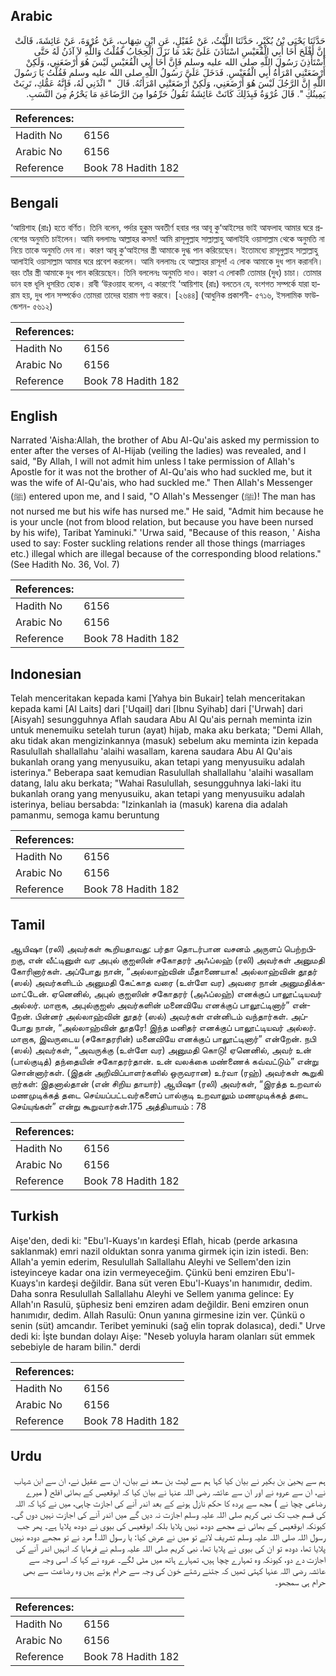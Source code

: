 ## Arabic


<div dir="rtl" lang="ar" style={{fontSize:'larger',backgroundColor:'#f8f9fa',padding:20}}>
حَدَّثَنَا يَحْيَى بْنُ بُكَيْرٍ، حَدَّثَنَا اللَّيْثُ، عَنْ عُقَيْلٍ، عَنِ ابْنِ شِهَابٍ، عَنْ عُرْوَةَ، عَنْ عَائِشَةَ، قَالَتْ إِنَّ أَفْلَحَ أَخَا أَبِي الْقُعَيْسِ اسْتَأْذَنَ عَلَىَّ بَعْدَ مَا نَزَلَ الْحِجَابُ فَقُلْتُ وَاللَّهِ لاَ آذَنُ لَهُ حَتَّى أَسْتَأْذِنَ رَسُولَ اللَّهِ صلى الله عليه وسلم فَإِنَّ أَخَا أَبِي الْقُعَيْسِ لَيْسَ هُوَ أَرْضَعَنِي، وَلَكِنْ أَرْضَعَتْنِي امْرَأَةُ أَبِي الْقُعَيْسِ‏.‏ فَدَخَلَ عَلَىَّ رَسُولُ اللَّهِ صلى الله عليه وسلم فَقُلْتُ يَا رَسُولَ اللَّهِ إِنَّ الرَّجُلَ لَيْسَ هُوَ أَرْضَعَنِي، وَلَكِنْ أَرْضَعَتْنِي امْرَأَتُهُ‏.‏ قَالَ ‏ "‏ ائْذَنِي لَهُ، فَإِنَّهُ عَمُّكِ، تَرِبَتْ يَمِينُكِ ‏"‏‏.‏ قَالَ عُرْوَةُ فَبِذَلِكَ كَانَتْ عَائِشَةُ تَقُولُ حَرِّمُوا مِنَ الرَّضَاعَةِ مَا يَحْرُمُ مِنَ النَّسَبِ‏.‏
</div>
<div style={{backgroundColor:'#f8f9fa',padding:20, marginBottom: 10}}><table> <thead> <tr> <th>References:</th> <th></th> </tr> </thead> <tbody><tr><td>Hadith No</td><td>6156</td></tr><tr><td>Arabic No</td><td>6156</td></tr><tr><td>Reference</td><td>Book 78 Hadith 182</td></tr></tbody></table></div>

## Bengali


<div dir="ltr" lang="bn" style={{fontSize:'larger',backgroundColor:'#f8f9fa',padding:20}}>
‘আয়িশাহ (রাঃ) হতে বর্ণিত। তিনি বলেন, পর্দার হুকুম অবতীর্ণ হবার পর আবূ কু‘আইসের ভাই আফলাহ আমার ঘরে প্রবেশের অনুমতি চাইলেন। আমি বললামঃ আল্লাহর কসম! আমি রাসূলুল্লাহ সাল্লাল্লাহু আলাইহি ওয়াসাল্লাম থেকে অনুমতি না নিয়ে তাকে অনুমতি দেব না। কারণ আবূ কু‘আইসের স্ত্রী আমাকে দুগ্ধ পান করিয়েছেন। ইতোমধ্যে রাসূলুল্লাহ সাল্লাল্লাহু আলাইহি ওয়াসাল্লাম আমার ঘরে প্রবেশ করলেন। আমি বললামঃ হে আল্লাহর রাসূল! এ লোক আমাকে দুধ পান করাননি। বরং তাঁর স্ত্রী আমাকে দুধ পান করিয়েছেন। তিনি বললেনঃ অনুমতি দাও। কারণ এ লোকটি তোমার (দুধ) চাচা। তোমার ডান হস্ত ধূলি ধূসরিত হোক। রাবী ‘উরওয়াহ বলেন, এ কারণেই ‘আয়িশাহ (রাঃ) বলতেন যে, বংশগত সম্পর্কে যারা হারাম হয়, দুধ পান সম্পর্কেও তোমরা তাদের হারাম গণ্য করবে। [২৬৪৪] (আধুনিক প্রকাশনী- ৫৭১৬, ইসলামিক ফাউন্ডেশন- ৫৬১২)
</div>
<div style={{backgroundColor:'#f8f9fa',padding:20, marginBottom: 10}}><table> <thead> <tr> <th>References:</th> <th></th> </tr> </thead> <tbody><tr><td>Hadith No</td><td>6156</td></tr><tr><td>Arabic No</td><td>6156</td></tr><tr><td>Reference</td><td>Book 78 Hadith 182</td></tr></tbody></table></div>

## English


<div dir="ltr" lang="en" style={{fontSize:'larger',backgroundColor:'#f8f9fa',padding:20}}>
Narrated 'Aisha:Allah, the brother of Abu Al-Qu'ais asked my permission to enter after the verses of Al-Hijab (veiling the ladies) was revealed, and I said, "By Allah, I will not admit him unless I take permission of Allah's Apostle for it was not the brother of Al-Qu'ais who had suckled me, but it was the wife of Al-Qu'ais, who had suckled me." Then Allah's Messenger (ﷺ) entered upon me, and I said, "O Allah's Messenger (ﷺ)! The man has not nursed me but his wife has nursed me." He said, "Admit him because he is your uncle (not from blood relation, but because you have been nursed by his wife), Taribat Yaminuki." 'Urwa said, "Because of this reason, ' Aisha used to say: Foster suckling relations render all those things (marriages etc.) illegal which are illegal because of the corresponding blood relations." (See Hadith No. 36, Vol. 7)
</div>
<div style={{backgroundColor:'#f8f9fa',padding:20, marginBottom: 10}}><table> <thead> <tr> <th>References:</th> <th></th> </tr> </thead> <tbody><tr><td>Hadith No</td><td>6156</td></tr><tr><td>Arabic No</td><td>6156</td></tr><tr><td>Reference</td><td>Book 78 Hadith 182</td></tr></tbody></table></div>

## Indonesian


<div dir="ltr" lang="id" style={{fontSize:'larger',backgroundColor:'#f8f9fa',padding:20}}>
Telah menceritakan kepada kami [Yahya bin Bukair] telah menceritakan kepada kami [Al Laits] dari ['Uqail] dari [Ibnu Syihab] dari ['Urwah] dari [Aisyah] sesungguhnya Aflah saudara Abu Al Qu'ais pernah meminta izin untuk menemuiku setelah turun (ayat) hijab, maka aku berkata; "Demi Allah, aku tidak akan mengizinkannya (masuk) sebelum aku meminta izin kepada Rasulullah shallallahu 'alaihi wasallam, karena saudara Abu Al Qu'ais bukanlah orang yang menyusuiku, akan tetapi yang menyusuiku adalah isterinya." Beberapa saat kemudian Rasulullah shallallahu 'alaihi wasallam datang, lalu aku berkata; "Wahai Rasulullah, sesungguhnya laki-laki itu bukanlah orang yang menyusuiku, akan tetapi yang menyusuiku adalah isterinya, beliau bersabda: "Izinkanlah ia (masuk) karena dia adalah pamanmu, semoga kamu beruntung
</div>
<div style={{backgroundColor:'#f8f9fa',padding:20, marginBottom: 10}}><table> <thead> <tr> <th>References:</th> <th></th> </tr> </thead> <tbody><tr><td>Hadith No</td><td>6156</td></tr><tr><td>Arabic No</td><td>6156</td></tr><tr><td>Reference</td><td>Book 78 Hadith 182</td></tr></tbody></table></div>

## Tamil


<div dir="ltr" lang="ta" style={{fontSize:'larger',backgroundColor:'#f8f9fa',padding:20}}>
ஆயிஷா (ரலி) அவர்கள் கூறியதாவது: பர்தா தொடர்பான வசனம் அருளப் பெற்றபிறகு, என் வீட்டினுள் வர அபுல் குஐஸின் சகோதரர் அஃப்லஹ் (ரலி) அவர்கள் அனுமதி கோரினார்கள். அப்போது நான், “அல்லாஹ்வின் மீதாணையாக! அல்லாஹ்வின் தூதர் (ஸல்) அவர்களிடம் அனுமதி கேட்காத வரை (உள்ளே வர) அவரை நான் அனுமதிக்கமாட்டேன். ஏனெனில், அபுல் குஐஸின் சகோதரர் (அஃப்லஹ்) எனக்குப் பாலூட்டியவர் அல்லர். மாறாக, அபுல்குஐஸ் அவர்களின் மனைவியே எனக்குப் பாலூட்டினார்” என்றேன். பின்னர் அல்லாஹ்வின் தூதர் (ஸல்) அவர்கள் என்னிடம் வந்தார்கள். அப்போது நான், “அல்லாஹ்வின் தூதரே! இந்த மனிதர் எனக்குப் பாலூட்டியவர் அல்லர். மாறாக, இவருடைய (சகோதரரின்) மனைவியே எனக்குப் பாலூட்டினார்” என்றேன். நபி (ஸல்) அவர்கள், “அவருக்கு (உள்ளே வர) அனுமதி கொடு! ஏனெனில், அவர் உன் (பால்குடித்) தந்தையின் சகோதரர்தான். உன் வலக்கை மண்ணைக் கவ்வட்டும்” என்று சொன்னார்கள். (இதன் அறிவிப்பாளர்களில் ஒருவரான) உர்வா (ரஹ்) அவர்கள் கூறுகி றார்கள்: இதனால்தான் (என் சிறிய தாயார்) ஆயிஷா (ரலி) அவர்கள், “இரத்த உறவால் மணமுடிக்கத் தடை செய்யப்பட்டவர்களைப் பால்குடி உறவாலும் மணமுடிக்கத் தடை செய்யுங்கள்” என்று கூறுவார்கள்.175 அத்தியாயம் : 78
</div>
<div style={{backgroundColor:'#f8f9fa',padding:20, marginBottom: 10}}><table> <thead> <tr> <th>References:</th> <th></th> </tr> </thead> <tbody><tr><td>Hadith No</td><td>6156</td></tr><tr><td>Arabic No</td><td>6156</td></tr><tr><td>Reference</td><td>Book 78 Hadith 182</td></tr></tbody></table></div>

## Turkish


<div dir="ltr" lang="tr" style={{fontSize:'larger',backgroundColor:'#f8f9fa',padding:20}}>
Aişe'den, dedi ki: "Ebu'l-Kuays'ın kardeşi Eflah, hicab (perde arkasına saklanmak) emri nazil olduktan sonra yanıma girmek için izin istedi. Ben: Allah'a yemin ederim, Resulullah Sallallahu Aleyhi ve Sellem'den izin isteyinceye kadar ona izin vermeyeceğim. Çünkü beni emziren Ebu'l-Kuays'ın kardeşi değildir. Bana süt veren Ebu'l-Kuays'ın hanımıdır, dedim. Daha sonra Resulullah Sallallahu Aleyhi ve Sellem yanıma gelince: Ey Allah'ın Rasulü, şüphesiz beni emziren adam değildir. Beni emziren onun hanımıdır, dedim. Allah Rasulü: Onun yanına girmesine izin ver. Çünkü o senin (süt) amcandır. Teribet yeminuki (sağ elin toprak dolasıca), dedi." Urve dedi ki: İşte bundan dolayı Aişe: "Neseb yoluyla haram olanları süt emmek sebebiyle de haram bilin." derdi
</div>
<div style={{backgroundColor:'#f8f9fa',padding:20, marginBottom: 10}}><table> <thead> <tr> <th>References:</th> <th></th> </tr> </thead> <tbody><tr><td>Hadith No</td><td>6156</td></tr><tr><td>Arabic No</td><td>6156</td></tr><tr><td>Reference</td><td>Book 78 Hadith 182</td></tr></tbody></table></div>

## Urdu


<div dir="rtl" lang="ur" style={{fontSize:'larger',backgroundColor:'#f8f9fa',padding:20}}>
ہم سے یحییٰ بن بکیر نے بیان کیا کہا ہم سے لیث بن سعد نے بیان، ان سے عقیل نے، ان سے ابن شہاب نے، ان سے عروہ نے اور ان سے عائشہ رضی اللہ عنہا نے بیان کیا کہ ابوقعیس کے بھائی افلح ( میرے رضاعی چچا نے ) مجھ سے پردہ کا حکم نازل ہونے کے بعد اندر آنے کی اجازت چاہی، میں نے کہا کہ اللہ کی قسم جب تک نبی کریم صلی اللہ علیہ وسلم اجازت نہ دیں گے میں اندر آنے کی اجازت نہیں دوں گی۔ کیونکہ ابوقعیس کے بھائی نے مجھے دودھ نہیں پلایا بلکہ ابوقعیس کی بیوی نے دودھ پلایا ہے۔ پھر جب رسول اللہ صلی اللہ علیہ وسلم تشریف لائے تو میں نے عرض کیا: یا رسول اللہ! مرد نے تو مجھے دودھ نہیں پلایا تھا، دودھ تو ان کی بیوی نے پلایا تھا، نبی کریم صلی اللہ علیہ وسلم نے فرمایا کہ انہیں اندر آنے کی اجازت دے دو، کیونکہ وہ تمہارے چچا ہیں، تمہارے ہاتھ میں مٹی لگے۔ عروہ نے کہا کہ اسی وجہ سے عائشہ رضی اللہ عنہا کہتی تھیں کہ جتنے رشتے خون کی وجہ سے حرام ہوتے ہیں وہ رضاعت سے بھی حرام ہی سمجھو۔
</div>
<div style={{backgroundColor:'#f8f9fa',padding:20, marginBottom: 10}}><table> <thead> <tr> <th>References:</th> <th></th> </tr> </thead> <tbody><tr><td>Hadith No</td><td>6156</td></tr><tr><td>Arabic No</td><td>6156</td></tr><tr><td>Reference</td><td>Book 78 Hadith 182</td></tr></tbody></table></div>